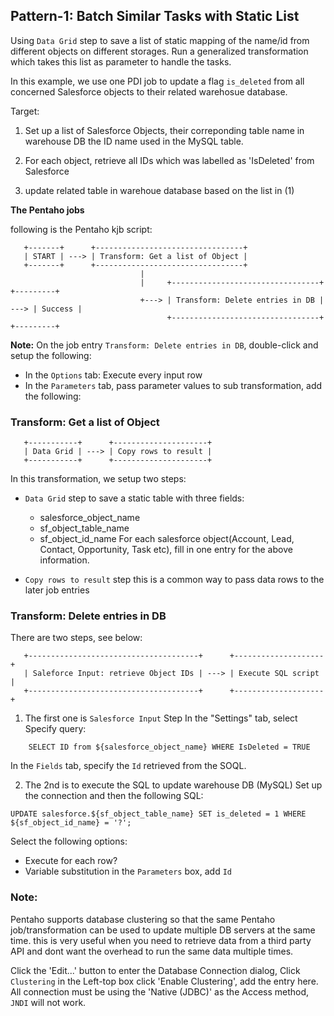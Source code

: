 ## Pattern-1: Batch Similar Tasks with Static List ##

Using `Data Grid` step to save a list of static mapping of the name/id from different objects 
on different storages. Run a generalized transformation which takes this list as parameter 
to handle the tasks.

In this example, we use one PDI job to update a flag `is_deleted` from all concerned Salesforce objects
to their related warehosue database.

Target:
1. Set up a list of Salesforce Objects, their correponding table name in warehouse DB
   the ID name used in the MySQL table.

2. For each object, retrieve all IDs which was labelled as 'IsDeleted' from Salesforce

3. update related table in warehoue database based on the list in (1)

**The Pentaho jobs**

following is the Pentaho kjb script:

```
   +-------+      +---------------------------------+
   | START | ---> | Transform: Get a list of Object |
   +-------+      +---------------------------------+
                             |
                             |     +---------------------------------+      +---------+
                             +---> | Transform: Delete entries in DB | ---> | Success |
                                   +---------------------------------+      +---------+

```
**Note:** On the job entry `Transform: Delete entries in DB`, double-click and setup the following:
+ In the `Options` tab: Execute every input row
+ In the `Parameters` tab, pass parameter values to sub transformation, add the following:


### Transform: Get a list of Object ###

```
   +-----------+      +---------------------+
   | Data Grid | ---> | Copy rows to result |
   +-----------+      +---------------------+
```

In this transformation, we setup two steps: 
+ `Data Grid` step to save a static table with three fields:
   + salesforce_object_name
   + sf_object_table_name
   + sf_object_id_name
For each salesforce object(Account, Lead, Contact, Opportunity, Task etc), fill in one entry for the 
above information.

+ `Copy rows to result` step
this is a common way to pass data rows to the later job entries

### Transform: Delete entries in DB ###

There are two steps, see below:
  
```
   +--------------------------------------+      +--------------------+
   | Saleforce Input: retrieve Object IDs | ---> | Execute SQL script |
   +--------------------------------------+      +--------------------+
```
1. The first one is `Salesforce Input` Step
In the "Settings" tab, select Specify query:
```
    SELECT ID from ${salesforce_object_name} WHERE IsDeleted = TRUE
```
In the `Fields` tab, specify the `Id` retrieved from the SOQL.

2. The 2nd is to execute the SQL to update warehouse DB (MySQL)
Set up the connection and then the following SQL:
```
UPDATE salesforce.${sf_object_table_name} SET is_deleted = 1 WHERE ${sf_object_id_name} = '?';
```
Select the following options:
   + Execute for each row?
   + Variable substitution
in the `Parameters` box, add `Id`


### Note: ###
Pentaho supports database clustering so that the same Pentaho job/transformation can be used to
update multiple DB servers at the same time. this is very useful when you need to retrieve data 
from a third party API and dont want the overhead to run the same data multiple times.

Click the 'Edit...' button to enter the Database Connection dialog, Click `Clustering` in the Left-top box
click 'Enable Clustering', add the entry here. All connection must be using the 'Native (JDBC)' as the Access
method, `JNDI` will not work.


